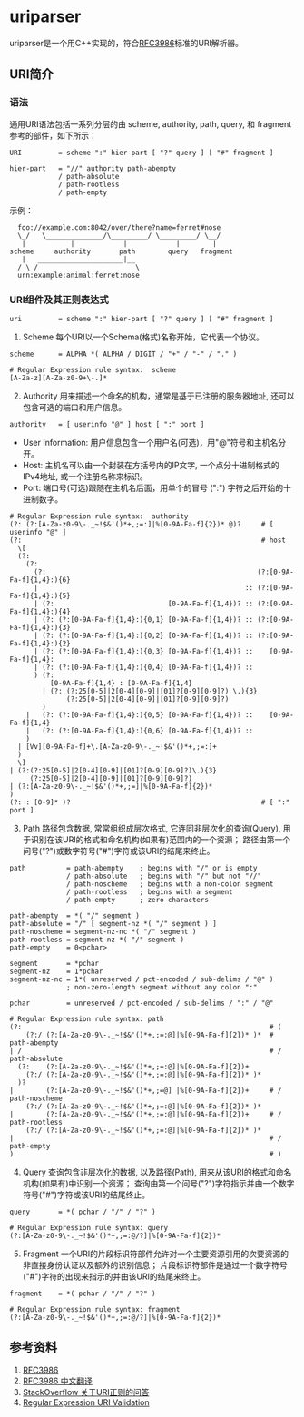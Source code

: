 <!--
 * @Author: shaqsnake
 * @Email: shaqsnake@gmail.com
 * @Date: 2019-06-27 09:17:12
 * @LastEditTime: 2019-06-28 11:05:31
 * @Description: A readme file of uriparser written by markdown.
 -->
# uriparser

uriparser是一个用C++实现的，符合[RFC3986](https://tools.ietf.org/html/rfc3986)标准的URI解析器。

## URI简介

### 语法

通用URI语法包括一系列分层的由 scheme, authority, path, query, 和 fragment 参考的部件，如下所示：
```
URI         = scheme ":" hier-part [ "?" query ] [ "#" fragment ]

hier-part   = "//" authority path-abempty
            / path-absolute
            / path-rootless
            / path-empty
```

示例：
```
  foo://example.com:8042/over/there?name=ferret#nose
  \_/   \______________/\_________/ \_________/ \__/
   |           |            |            |        |
scheme     authority       path        query   fragment
   |   _____________________|__
  / \ /                        \
  urn:example:animal:ferret:nose
```

### URI组件及其正则表达式

```
uri         = scheme ":" hier-part [ "?" query ] [ "#" fragment ]
```

1. Scheme
每个URI以一个Schema(格式)名称开始，它代表一个协议。

```
scheme      = ALPHA *( ALPHA / DIGIT / "+" / "-" / "." )
```

```
# Regular Expression rule syntax:  scheme
[A-Za-z][A-Za-z0-9+\-.]*
```

2. Authority
用来描述一个命名的机构，通常是基于已注册的服务器地址, 还可以包含可选的端口和用户信息。
```
authority   = [ userinfo "@" ] host [ ":" port ]
```
- User Information: 用户信息包含一个用户名(可选)，用"@"符号和主机名分开。
- Host: 主机名可以由一个封装在方括号内的IP文字, 一个点分十进制格式的IPv4地址, 或一个注册名称来标识。
- Port: 端口号(可选)跟随在主机名后面，用单个的冒号 (":") 字符之后开始的十进制数字。

```
# Regular Expression rule syntax:  authority
(?: (?:[A-Za-z0-9\-._~!$&'()*+,;=:]|%[0-9A-Fa-f]{2})* @)?     # [ userinfo "@" ]
(?:                                                           # host
  \[
  (?:
    (?:
      (?:                                                    (?:[0-9A-Fa-f]{1,4}:){6}
      |                                                   :: (?:[0-9A-Fa-f]{1,4}:){5}
      | (?:                            [0-9A-Fa-f]{1,4})? :: (?:[0-9A-Fa-f]{1,4}:){4}
      | (?: (?:[0-9A-Fa-f]{1,4}:){0,1} [0-9A-Fa-f]{1,4})? :: (?:[0-9A-Fa-f]{1,4}:){3}
      | (?: (?:[0-9A-Fa-f]{1,4}:){0,2} [0-9A-Fa-f]{1,4})? :: (?:[0-9A-Fa-f]{1,4}:){2}
      | (?: (?:[0-9A-Fa-f]{1,4}:){0,3} [0-9A-Fa-f]{1,4})? ::    [0-9A-Fa-f]{1,4}:
      | (?: (?:[0-9A-Fa-f]{1,4}:){0,4} [0-9A-Fa-f]{1,4})? ::
      ) (?:
          [0-9A-Fa-f]{1,4} : [0-9A-Fa-f]{1,4}
        | (?: (?:25[0-5]|2[0-4][0-9]|[01]?[0-9][0-9]?) \.){3}
              (?:25[0-5]|2[0-4][0-9]|[01]?[0-9][0-9]?)
        )
    |   (?: (?:[0-9A-Fa-f]{1,4}:){0,5} [0-9A-Fa-f]{1,4})? ::    [0-9A-Fa-f]{1,4}
    |   (?: (?:[0-9A-Fa-f]{1,4}:){0,6} [0-9A-Fa-f]{1,4})? ::
    )
  | [Vv][0-9A-Fa-f]+\.[A-Za-z0-9\-._~!$&'()*+,;=:]+
  )
  \]
| (?:(?:25[0-5]|2[0-4][0-9]|[01]?[0-9][0-9]?)\.){3}
     (?:25[0-5]|2[0-4][0-9]|[01]?[0-9][0-9]?)
| (?:[A-Za-z0-9\-._~!$&'()*+,;=]|%[0-9A-Fa-f]{2})*
)
(?: : [0-9]* )?                                               # [ ":" port ]
```

3. Path
路径包含数据, 常常组织成层次格式, 它连同非层次化的查询(Query), 用于识别在该URI的格式和命名机构(如果有)范围内的一个资源；
路径由第一个问号("?")或数字符号("#")字符或该URI的结尾来终止。
```
path          = path-abempty    ; begins with "/" or is empty
              / path-absolute   ; begins with "/" but not "//"
              / path-noscheme   ; begins with a non-colon segment
              / path-rootless   ; begins with a segment
              / path-empty      ; zero characters

path-abempty  = *( "/" segment )
path-absolute = "/" [ segment-nz *( "/" segment ) ]
path-noscheme = segment-nz-nc *( "/" segment )
path-rootless = segment-nz *( "/" segment )
path-empty    = 0<pchar>

segment       = *pchar
segment-nz    = 1*pchar
segment-nz-nc = 1*( unreserved / pct-encoded / sub-delims / "@" )
              ; non-zero-length segment without any colon ":"

pchar         = unreserved / pct-encoded / sub-delims / ":" / "@"
```
```
# Regular Expression rule syntax: path
(?:                                                             # (
    (?:/ (?:[A-Za-z0-9\-._~!$&'()*+,;=:@]|%[0-9A-Fa-f]{2})* )*  #   path-abempty
| /                                                             # / path-absolute
  (?:    (?:[A-Za-z0-9\-._~!$&'()*+,;=:@]|%[0-9A-Fa-f]{2})+
    (?:/ (?:[A-Za-z0-9\-._~!$&'()*+,;=:@]|%[0-9A-Fa-f]{2})* )*
  )?
|        (?:[A-Za-z0-9\-._~!$&'()*+,;=@] |%[0-9A-Fa-f]{2})+     # / path-noscheme
    (?:/ (?:[A-Za-z0-9\-._~!$&'()*+,;=:@]|%[0-9A-Fa-f]{2})* )*
|        (?:[A-Za-z0-9\-._~!$&'()*+,;=:@]|%[0-9A-Fa-f]{2})+     # / path-rootless
    (?:/ (?:[A-Za-z0-9\-._~!$&'()*+,;=:@]|%[0-9A-Fa-f]{2})* )*
|                                                               # / path-empty
)                                                               # )
```

4. Query
查询包含非层次化的数据, 以及路径(Path), 用来从该URI的格式和命名机构(如果有)中识别一个资源；
查询由第一个问号("?")字符指示并由一个数字符号("#")字符或该URI的结尾终止。
```
query       = *( pchar / "/" / "?" )
```
```
# Regular Expression rule syntax: query
(?:[A-Za-z0-9\-._~!$&'()*+,;=:@/?]|%[0-9A-Fa-f]{2})*
```

5. Fragment
一个URI的片段标识符部件允许对一个主要资源引用的次要资源的非直接身份认证以及额外的识别信息；
片段标识符部件是通过一个数字符号("#")字符的出现来指示的并由该URI的结尾来终止。
```
fragment    = *( pchar / "/" / "?" )
```
```
# Regular Expression rule syntax: fragment
(?:[A-Za-z0-9\-._~!$&'()*+,;=:@/?]|%[0-9A-Fa-f]{2})*
```

## 参考资料
1. [RFC3986](https://tools.ietf.org/html/rfc3986)
2. [RFC3986 中文翻译](http://wiki.jabbercn.org/RFC3986#.E6.A0.BC.E5.BC.8F)
3. [StackOverflow 关于URI正则的问答](https://stackoverflow.com/questions/30847/regex-to-validate-uris)
4. [Regular Expression URI Validation](http://jmrware.com/articles/2009/uri_regexp/URI_regex.html)
